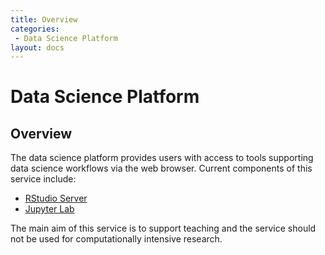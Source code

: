 ```yaml
---
title: Overview
categories:
 - Data Science Platform
layout: docs
---
```


# Data Science Platform

## Overview
The data science platform provides users with access to tools supporting data science workflows via the web browser. Current components of this service include:

* [RStudio Server](02-rstudio-access.md)
* [Jupyter Lab](04-jupyter.md)

The main aim of this service is to support teaching and the service should not be used for computationally intensive research.
